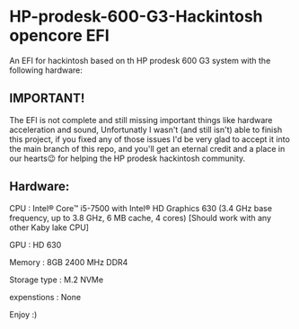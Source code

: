 # HP-prodesk-600-G3-Hackintosh opencore EFI  
An EFI for hackintosh based on th HP prodesk 600 G3 system with the following hardware:  

## IMPORTANT!  
The EFI is not complete and still missing important things like hardware acceleration and sound, Unfortunatly I wasn't (and still isn't) able to finish this project, if you fixed any of those issues I'd be very glad to accept it into the main branch of this repo, and you'll get an eternal credit and a place in our hearts😉 for helping the HP prodesk hackintosh community.

## Hardware:

CPU : Intel® Core™ i5-7500 with Intel® HD Graphics 630 (3.4 GHz base frequency, up to 3.8 GHz, 6 MB cache, 4 cores) [Should work with any other Kaby lake CPU]
  
GPU : HD 630  
  
Memory : 8GB 2400 MHz DDR4  
  
Storage type : M.2 NVMe
    
expenstions : None

Enjoy :)
